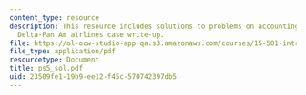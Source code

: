 ```yaml
---
content_type: resource
description: This resource includes solutions to problems on accounting for depreciation,
  Delta-Pan Am airlines case write-up.
file: https://ol-ocw-studio-app-qa.s3.amazonaws.com/courses/15-501-introduction-to-financial-and-managerial-accounting-spring-2004/23509fe119b9ee12f45c570742397db5_ps5_sol.pdf
file_type: application/pdf
resourcetype: Document
title: ps5_sol.pdf
uid: 23509fe1-19b9-ee12-f45c-570742397db5
---
```

